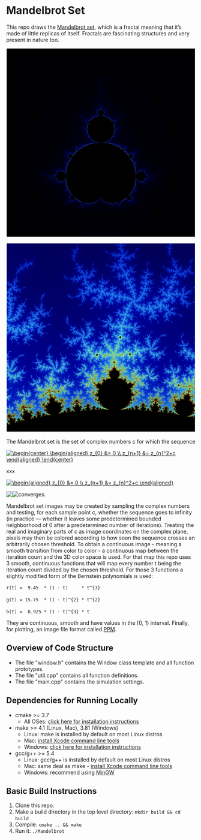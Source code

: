 # Mandelbrot Set

This repo draws the [Mandelbrot set](https://en.wikipedia.org/wiki/Mandelbrot_set), which is a fractal meaning that it’s made of little replicas of itself. Fractals are fascinating structures and very present in nature too.

<p align="center">
    <img src=images/mandelbrot1.png>
</p>

<p align="center">
    <img src=images/mandelbrot2.png>
</p>

The Mandelbrot set is the set of complex numbers c for which the sequence

<a href="https://www.codecogs.com/eqnedit.php?latex=\begin{center}&space;\begin{aligned}&space;z_{0}&space;&=&space;0&space;\\&space;z_{n&plus;1}&space;&=&space;z_{n}^2&plus;c&space;\end{aligned}&space;\end{center}" target="_blank"><img src="https://latex.codecogs.com/gif.latex?\begin{center}&space;\begin{aligned}&space;z_{0}&space;&=&space;0&space;\\&space;z_{n&plus;1}&space;&=&space;z_{n}^2&plus;c&space;\end{aligned}&space;\end{center}" title="\begin{center} \begin{aligned} z_{0} &= 0 \\ z_{n+1} &= z_{n}^2+c \end{aligned} \end{center}" /></a>

xxx

<a href="https://www.codecogs.com/eqnedit.php?latex=\begin{aligned}&space;z_{0}&space;&=&space;0&space;\\&space;z_{n&plus;1}&space;&=&space;z_{n}^2&plus;c&space;\end{aligned}" target="_blank"><img src="https://latex.codecogs.com/gif.latex?\begin{aligned}&space;z_{0}&space;&=&space;0&space;\\&space;z_{n&plus;1}&space;&=&space;z_{n}^2&plus;c&space;\end{aligned}" title="\begin{aligned} z_{0} &= 0 \\ z_{n+1} &= z_{n}^2+c \end{aligned}" /></a>

<img align="left" src="https://latex.codecogs.com/svg.latex?\Large&space;z_{0}~~=0\\z_{n+1}=z_{n}^2+c" />

<img align="left" src="https://latex.codecogs.com/svg.latex?\Large&space;z_{n+1}=z_{n}^2+c\newline" />

converges.

Mandelbrot set images may be created by sampling the complex numbers and testing, for each sample point c, whether the sequence goes to infinity (in practice — whether it leaves some predetermined bounded neighborhood of 0 after a predetermined number of iterations). Treating the real and imaginary parts of c as image coordinates on the complex plane, pixels may then be colored according to how soon the sequence crosses an arbitrarily chosen threshold.
To obtain a continuous image - meaning a smooth transition from color to color - a continuous map between the iteration count and the 3D color space is used. For that map this repo uses 3 smooth, continuous functions that will map every number t being the iteration count divided by the chosen threshold. For those 3 functions a slightly modified form of the Bernstein polynomials is used:
    
    r(t) =  9.45  * (1 - t)     * t^{3}
    
    g(t) = 15.75  * (1 - t)^{2} * t^{2}
    
    b(t) =  8.925 * (1 - t)^{3} * t
    
They are continuous, smooth and have values in the [0, 1) interval.
Finally, for plotting, an image file format called [PPM](https://en.wikipedia.org/wiki/Netpbm_format#PPM_example).

## Overview of Code Structure

* The file "window.h" contains the Window class template and all function prototypes.
* The file "util.cpp" contains all function definitions.
* The file "main.cpp" contains the simulation settings.

## Dependencies for Running Locally

* cmake >= 3.7
  * All OSes: [click here for installation instructions](https://cmake.org/install/)
* make >= 4.1 (Linux, Mac), 3.81 (Windows)
  * Linux: make is installed by default on most Linux distros
  * Mac: [install Xcode command line tools](https://developer.apple.com/xcode/features/)
  * Windows: [click here for installation instructions](http://gnuwin32.sourceforge.net/packages/make.htm)
* gcc/g++ >= 5.4
  * Linux: gcc/g++ is installed by default on most Linux distros
  * Mac: same deal as make - [install Xcode command line tools](https://developer.apple.com/xcode/features/)
  * Windows: recommend using [MinGW](http://www.mingw.org/)

## Basic Build Instructions

1. Clone this repo.
2. Make a build directory in the top level directory: `mkdir build && cd build`
3. Compile: `cmake .. && make`
4. Run it: `./Mandelbrot`
